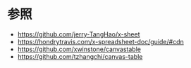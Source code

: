 # 参照
- https://github.com/jerry-TangHao/x-sheet
- https://hondrytravis.com/x-spreadsheet-doc/guide/#cdn
- https://github.com/xwinstone/canvastable
- https://github.com/tzhangchi/canvas-table